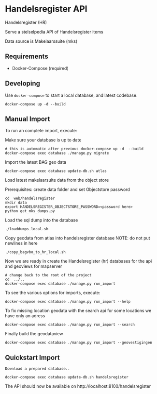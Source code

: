 Handelsregister API
=====================

Handelsregister (HR)

Serve a stelselpedia API of Handelsregister items

Data source is Makelaarssuite (mks)


Requirements
------------

* Docker-Compose (required)


Developing
----------

Use `docker-compose` to start a local database, and latest codebase.

	docker-compose up -d --build

Manual Import
-------------

To run an complete import, execute:

Make sure your database is up to date

	# this is automatic after previous docker-compose up -d  --build
	docker-compose exec database ./manage.py migrate

Import the latest BAG geo data

    docker-compose exec database update-db.sh atlas

Load latest makelaarsuite data from the object store

Prerequisites: create data folder and set Objectstore password

	cd  web/handelsregister
	mkdir data
	export HANDELSREGISTER_OBJECTSTORE_PASSWORD=<password here>
    python get_mks_dumps.py

Load the sql dump into the database

    ./loaddumps_local.sh

Copy geodata from atlas into handelsregister database
NOTE: do not put newlines in here

    ./copy_bagvbo_to_hr_local.sh

Now we are ready in create the Handelsregister (hr) databases
for the api and geoviews for mapserver

	# change back to the root of the project
	cd  ../..
    docker-compose exec database ./manage.py run_import

To see the various options for imports, execute:

    docker-compose exec database ./manage.py run_import --help

To fix missing location geodata with the search api
for some locations we have only an adress

    docker-compose exec database ./manage.py run_import --search

Finally build the geodataview

    docker-compose exec database ./manage.py run_import --geovestigingen


Quickstart Import
-----------------
    Download a prepared database..

    docker-compose exec database update-db.sh handelsregister 
    

The API should now be available on http://localhost:8100/handelsregister
